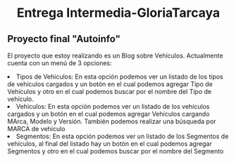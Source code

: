 <h1 align="center"> Entrega Intermedia-GloriaTarcaya </h1>
<h2>Proyecto final "Autoinfo" </h2>
<p align="left">El proyecto que estoy realizando es un Blog sobre Vehículos. Actualmente cuenta con un menú de 3 opciones:</p>
<p>
<li> Tipos de Vehiculos: En esta opción podemos ver un listado de los tipos de vehículos cargados y un botón en el cual podemos agregar Tipo de Vehículos y otro en el cual podemos buscar por  el nombre del Tipo de vehículo.</li>
<li>Vehiculos: En esta opción podemos ver un listado de los vehículos cargados y un botón en el cual podemos agregar  Vehículos cargando MArca, Modelo y Versión. También podemos realizar una búsqueda por MARCA de vehículo</li>
<li>Segmentos: En esta opción podemos ver un listado de los Segmentos de vehículos, al final del listado hay un botón en el cual podemos agregar Segmentos y otro en el cual podemos buscar por el nombre del Segmento</li>
</p>
